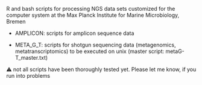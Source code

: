 R and bash scripts for processing NGS data sets customized for the computer system at the Max Planck Institute for Marine Microbiology, Bremen
 
* AMPLICON: scripts for amplicon sequence data

* META_G_T: scripts for shotgun sequencing data (metagenomics, metatranscriptomics) to be executed on unix (master script: metaG-T_master.txt)

:warning: not all scripts have been thoroughly tested yet. Please let me know, if you run into problems
